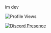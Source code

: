 im dev

![Profile Views](https://komarev.com/ghpvc/?username=seadhy)

[![Discord Presence](https://lanyard-profile-readme.vercel.app/api/1025895234418249789)](https://discord.com/users/1025895234418249789)
